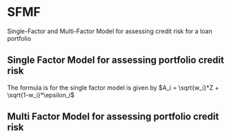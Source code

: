 # SFMF
Single-Factor and Multi-Factor Model for assessing credit risk for a loan portfolio

## Single Factor Model for assessing portfolio credit risk
The formula is for the single factor model is given by
$A_i = \sqrt{w_i}*Z + \sqrt{1-w_i}*\epsilon_i$

## Multi Factor Model for assessing portfolio credit risk

